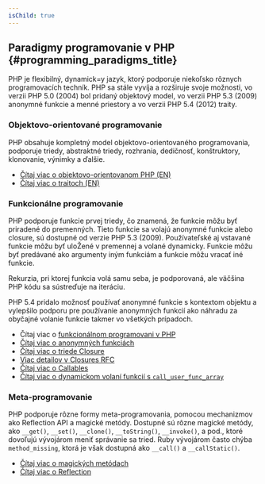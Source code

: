 ```yaml
---
isChild: true
---
```


## Paradigmy programovanie v PHP {#programming_paradigms_title}

PHP je flexibilný, dynamick=y jazyk, ktorý podporuje niekoľsko rôznych programovacích techník. PHP sa stále vyvíja a rozširuje svoje možnosti, vo verzii PHP 5.0 (2004) bol pridaný objektový model, vo verzii PHP 5.3 (2009) anonymné funkcie a menné priestory a vo verzii PHP 5.4 (2012) traity.

### Objektovo-orientované programovanie

PHP obsahuje kompletný model objektovo-orientovaného programovania, podporuje triedy, abstraktné triedy, rozhrania, dedičnosť, konštruktory, klonovanie, výnimky a ďalšie.

* [Čítaj viac o objektovo-orientovanom PHP (EN)][oop]
* [Čítaj viac o traitoch (EN)][traits]

### Funkcionálne programovanie

PHP podporuje funkcie prvej triedy, čo znamená, že funkcie môžu byť priradené do premenných. Tieto funkcie sa volajú anonymné funkcie alebo closure, sú dostupné od verzie PHP 5.3 (2009). Používateľské aj vstavané funkcie môžu byť uloŽené v premennej a volané dynamicky. Funkcie môžu byť predávané ako argumenty iným funkciám a funkcie môžu vracať iné funkcie.

Rekurzia, pri ktorej funkcia volá samu seba, je podporovaná, ale väčšina PHP kódu sa sústreďuje na iteráciu.

PHP 5.4 pridalo možnosť používať anonymné funkcie s kontextom objektu a vylepšilo podporu pre používanie anonymných funkcií ako náhradu za obyčajné volanie funkcie takmer vo všetkých prípadoch.

* Čítaj viac o [funkcionálnom programovani v PHP](/pages/Functional-Programming.html)
* [Čítaj viac o anonymných funkciách][anonymous-functions]
* [Čítaj viac o triede Closure][closure-class]
* [Viac detailov v Closures RFC][closures-rfc]
* [Čítaj viac o Callables][callables]
* [Čítaj viac o dynamickom volaní funkcií s `call_user_func_array`][call-user-func-array]

### Meta-programovanie

PHP podporuje rôzne formy meta-programovania, pomocou mechanizmov ako Reflection API a magické metódy. Dostupné sú rôzne magické metódy, ako `__get()`, `__set()`, `__clone()`, `__toString()`, `__invoke()`, a pod., ktoré dovoľujú vývojárom meniť správanie sa tried. Ruby vývojárom často chýba `method_missing`, ktorá je však dostupná ako `__call()` a `__callStatic()`.

* [Čítaj viac o magických metódach][magic-methods]
* [Čítaj viac o Reflection][reflection]

[namespaces]: http://php.net/manual/en/language.namespaces.php
[overloading]: http://php.net/manual/en/language.oop5.overloading.php
[oop]: http://www.php.net/manual/en/language.oop5.php
[anonymous-functions]: http://www.php.net/manual/en/functions.anonymous.php
[closure-class]: http://php.net/manual/en/class.closure.php
[callables]: http://php.net/manual/en/language.types.callable.php
[magic-methods]: http://php.net/manual/en/language.oop5.magic.php
[reflection]: http://www.php.net/manual/en/intro.reflection.php
[traits]: http://www.php.net/traits
[call-user-func-array]: http://php.net/manual/en/function.call-user-func-array.php
[closures-rfc]: https://wiki.php.net/rfc/closures

